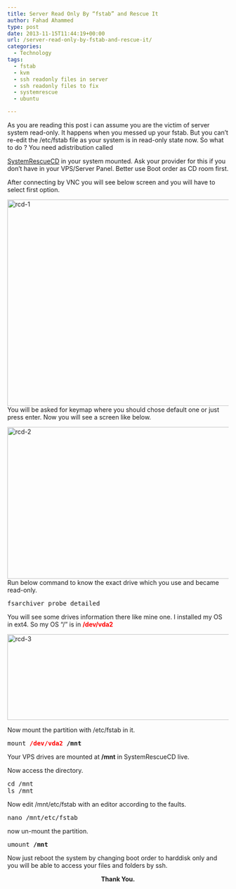 ```yaml
---
title: Server Read Only By “fstab” and Rescue It
author: Fahad Ahammed
type: post
date: 2013-11-15T11:44:19+00:00
url: /server-read-only-by-fstab-and-rescue-it/
categories:
  - Technology
tags:
  - fstab
  - kvm
  - ssh readonly files in server
  - ssh readonly files to fix
  - systemrescue
  - ubuntu

---
```

As you are reading this post i can assume you are the victim of server system read-only. It happens when you messed up your fstab. But you can&#8217;t re-edit the /etc/fstab file as your system is in read-only state now. So what to do ? You need a<!--more-->distribution called 

<a href="http://www.sysresccd.org/SystemRescueCd_Homepage" target="_blank">SystemRescueCD</a> in your system mounted. Ask your provider for this if you don&#8217;t have in your VPS/Server Panel. Better use Boot order as CD room first.

After connecting by VNC you will see below screen and you will have to select first option.

[<img loading="lazy" class="aligncenter size-full wp-image-860" alt="rcd-1" src="https://i0.wp.com/fahadahammed.com/wp-content/uploads/2013/11/rcd-1.png?resize=632%2C469" width="632" height="469" srcset="https://i0.wp.com/fahadahammed.com/wp-content/uploads/2013/11/rcd-1.png?w=632&ssl=1 632w, https://i0.wp.com/fahadahammed.com/wp-content/uploads/2013/11/rcd-1.png?resize=300%2C223&ssl=1 300w" sizes="(max-width: 632px) 100vw, 632px" data-recalc-dims="1" />][1]You will be asked for keymap where you should chose default one or just press enter. Now you will see a screen like below.

[<img loading="lazy" class="aligncenter size-full wp-image-861" alt="rcd-2" src="https://i0.wp.com/fahadahammed.com/wp-content/uploads/2013/11/rcd-2.png?resize=660%2C345" width="660" height="345" srcset="https://i0.wp.com/fahadahammed.com/wp-content/uploads/2013/11/rcd-2.png?w=723&ssl=1 723w, https://i0.wp.com/fahadahammed.com/wp-content/uploads/2013/11/rcd-2.png?resize=300%2C157&ssl=1 300w" sizes="(max-width: 660px) 100vw, 660px" data-recalc-dims="1" />][2]Run below command to know the exact drive which you use and became read-only.

<pre>fsarchiver probe detailed</pre>

You will see some drives information there like mine one. I installed my OS in ext4. So my OS &#8220;/&#8221; is in <span style="color: #ff0000;"><strong>/dev/vda2</strong></span>

[<img loading="lazy" class="aligncenter size-full wp-image-862" alt="rcd-3" src="https://i0.wp.com/fahadahammed.com/wp-content/uploads/2013/11/rcd-3.png?resize=660%2C195" width="660" height="195" srcset="https://i0.wp.com/fahadahammed.com/wp-content/uploads/2013/11/rcd-3.png?w=715&ssl=1 715w, https://i0.wp.com/fahadahammed.com/wp-content/uploads/2013/11/rcd-3.png?resize=300%2C89&ssl=1 300w" sizes="(max-width: 660px) 100vw, 660px" data-recalc-dims="1" />][3]

Now mount the partition with /etc/fstab in it.

<pre>mount <span style="color: #ff0000;"><strong>/dev/vda2</strong></span> <strong>/mnt</strong></pre>

Your VPS drives are mounted at **/mnt** in SystemRescueCD live.

Now access the directory.

<pre>cd /mnt
ls /mnt</pre>

Now edit /mnt/etc/fstab with an editor according to the faults.

<pre>nano /mnt/etc/fstab</pre>

now un-mount the partition.

<pre>umount <strong>/mnt</strong></pre>

Now just reboot the system by changing boot order to harddisk only and you will be able to access your files and folders by ssh.

<p style="text-align: center;">
  <strong>Thank You.</strong>
</p>

 [1]: https://i0.wp.com/fahadahammed.com/wp-content/uploads/2013/11/rcd-1.png
 [2]: https://i0.wp.com/fahadahammed.com/wp-content/uploads/2013/11/rcd-2.png
 [3]: https://i0.wp.com/fahadahammed.com/wp-content/uploads/2013/11/rcd-3.png